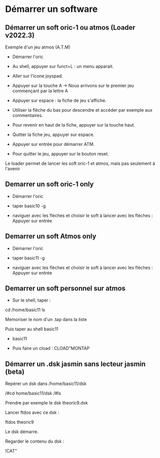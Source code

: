 # Démarrer un software

## Démarrer un soft oric-1 ou atmos (Loader v2022.3)

Exemple d'un jeu atmos (A.T.M)

* Démarrer l'oric

* Au shell, appuyer sur funct+L : un menu apparait.

* Aller sur l'icone joyspad.

* Appuyer sur la touche A -> Nous arrivons sur le premier jeu commençant par la lettre A

* Appuyer sur espace : la fiche de jeu s'affiche.

* Utiliser la flèche du bas pour descendre et accéder par exemple aux commentaires.

* Pour revenir en haut de la fiche, appuyer sur la touche haut.

* Quitter la fiche jeu, appuyer sur espace.

* Appuyer sur entrée pour démarrer ATM.

* Pour quitter le jeu, appuyer sur le bouton reset.

Le loader permet de lancer les soft oric-1 et atmos, mais pas seulement à l'avenir

## Demarrer un soft oric-1 only

* Démarrer l'oric

* taper basic10 -g

* naviguer avec les flèches et choisir le soft à lancer avec les flèches : Appuyer sur entrée

## Demarrer un soft Atmos only

* Démarrer l'oric

* taper basic11 -g

* naviguer avec les flèches et choisir le soft à lancer avec les flèches : Appuyer sur entrée

## Demarrer un soft personnel sur atmos

* Sur le shell, taper :

cd /home/basic11
ls

Memoriser le nom d'un .tap dans la liste

Puis taper au shell basic11

* basic11

* Puis faire un cload : CLOAD"MONTAP

## Démarrer un .dsk jasmin sans lecteur jasmin (beta)

Repérer un dsk dans /home/basic11/dsk

/#cd home/basic11/dsk
/#ls

Prendre par exemple le dsk theoric9.dsk

Lancer ftdos avec ce dsk :

ftdos theoric9

Le dsk démarre.

Regarder le contenu du dsk :

!CAT"




